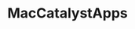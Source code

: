 # MacCatalystApps



<p align="center">
<img src="https://github.com/RamitSharma991/MacCatalystApps/blob/master/2048.jpeg" style="width: 55vw; min-width: 330px;/>
</p>

